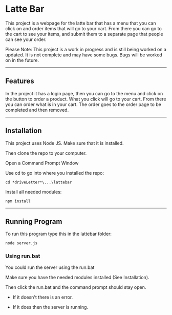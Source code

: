 # Latte Bar

This project is a webpage for the latte bar that has a menu that you can click on and order items that will go to your cart.
From there you can go to the cart to see your items, and submit them to a separate page that people can see your order.

Please Note: This project is a work in progress and is still being worked on a updated.
It is not complete and may have some bugs. Bugs will be worked on in the future.

---

## Features

In the project it has a login page, then you can go to the menu and click on the button to order a product.
What you click will go to your cart.
From there you can order what is in your cart.
The order goes to the order page to be completed and then removed.

---

## Installation

This project uses Node JS. Make sure that it is installed.

Then clone the repo to your computer.

Open a Command Prompt Window

Use cd to go into where you installed the repo:

`cd *driveLetter*\...\lattebar`

Install all needed modules:

`npm install`

---

## Running Program

To run this program type this in the lattebar folder:

`node server.js`

### Using run.bat

You could run the server using the run.bat

Make sure you have the needed modules installed (See Installation).

Then click the run.bat and the command prompt should stay open.

- If it doesn't there is an error.

- If it does then the server is running.
